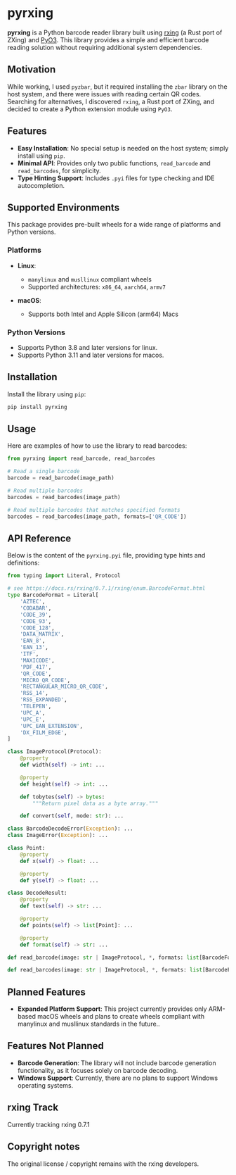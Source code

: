 # pyrxing

**pyrxing** is a Python barcode reader library built using [rxing](https://github.com/rxing-core/rxing) (a Rust port of ZXing) and [PyO3](https://github.com/PyO3/pyo3). This library provides a simple and efficient barcode reading solution without requiring additional system dependencies.

## Motivation

While working, I used `pyzbar`, but it required installing the `zbar` library on the host system, and there were issues with reading certain QR codes. Searching for alternatives, I discovered `rxing`, a Rust port of ZXing, and decided to create a Python extension module using `PyO3`.

## Features

- **Easy Installation**: No special setup is needed on the host system; simply install using `pip`.
- **Minimal API**: Provides only two public functions, `read_barcode` and `read_barcodes`, for simplicity.
- **Type Hinting Support**: Includes `.pyi` files for type checking and IDE autocompletion.

## Supported Environments

This package provides pre-built wheels for a wide range of platforms and Python versions.

### Platforms
- **Linux**:  
   - `manylinux` and `musllinux` compliant wheels  
   - Supported architectures: `x86_64`, `aarch64`, `armv7`
  
- **macOS**:  
   - Supports both Intel and Apple Silicon (arm64) Macs

### Python Versions
- Supports Python 3.8 and later versions for linux.
- Supports Python 3.11 and later versions for macos.

## Installation

Install the library using `pip`:

```bash
pip install pyrxing
```

## Usage

Here are examples of how to use the library to read barcodes:

```python
from pyrxing import read_barcode, read_barcodes

# Read a single barcode
barcode = read_barcode(image_path)

# Read multiple barcodes
barcodes = read_barcodes(image_path)

# Read multiple barcodes that matches specified formats
barcodes = read_barcodes(image_path, formats=['QR_CODE'])

```

## API Reference

Below is the content of the `pyrxing.pyi` file, providing type hints and definitions:

```python
from typing import Literal, Protocol

# see https://docs.rs/rxing/0.7.1/rxing/enum.BarcodeFormat.html
type BarcodeFormat = Literal[
    'AZTEC',
    'CODABAR',
    'CODE_39',
    'CODE_93',
    'CODE_128',
    'DATA_MATRIX',
    'EAN_8',
    'EAN_13',
    'ITF',
    'MAXICODE',
    'PDF_417',
    'QR_CODE',
    'MICRO_QR_CODE',
    'RECTANGULAR_MICRO_QR_CODE',
    'RSS_14',
    'RSS_EXPANDED',
    'TELEPEN',
    'UPC_A',
    'UPC_E',
    'UPC_EAN_EXTENSION',
    'DX_FILM_EDGE',
]

class ImageProtocol(Protocol):
    @property
    def width(self) -> int: ...

    @property
    def height(self) -> int: ...

    def tobytes(self) -> bytes:
        """Return pixel data as a byte array."""

    def convert(self, mode: str): ...

class BarcodeDecodeError(Exception): ...
class ImageError(Exception): ...

class Point:
    @property
    def x(self) -> float: ...

    @property
    def y(self) -> float: ...

class DecodeResult:
    @property
    def text(self) -> str: ...

    @property
    def points(self) -> list[Point]: ...

    @property
    def format(self) -> str: ...

def read_barcode(image: str | ImageProtocol, *, formats: list[BarcodeFormat] | None = None) -> DecodeResult | None: ...

def read_barcodes(image: str | ImageProtocol, *, formats: list[BarcodeFormat] | None = None) -> list[DecodeResult]: ...
```

## Planned Features
- **Expanded Platform Support**: This project currently provides only ARM-based macOS wheels and plans to create wheels compliant with manylinux and musllinux standards in the future..

## Features Not Planned
- **Barcode Generation**: The library will not include barcode generation functionality, as it focuses solely on barcode decoding.
- **Windows Support**: Currently, there are no plans to support Windows operating systems.

## rxing Track
Currently tracking rxing 0.7.1

## Copyright notes
The original license / copyright remains with the rxing developers.
